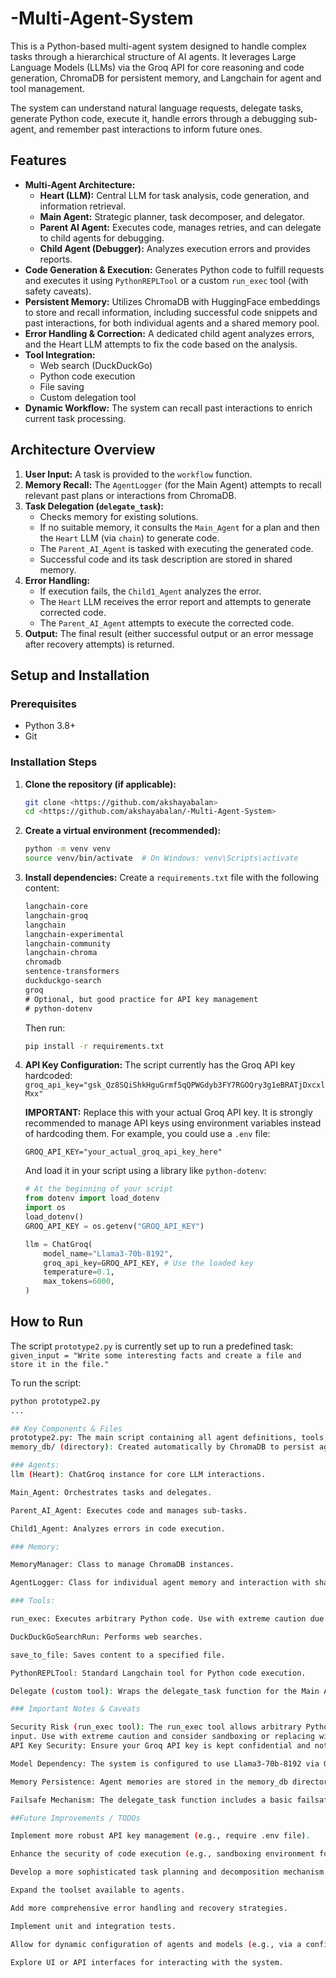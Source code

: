 # -Multi-Agent-System
This is a Python-based multi-agent system designed to handle complex tasks through a hierarchical structure of AI agents. It leverages Large Language Models (LLMs) via the Groq API for core reasoning and code generation, ChromaDB for persistent memory, and Langchain for agent and tool management.

The system can understand natural language requests, delegate tasks, generate Python code, execute it, handle errors through a debugging sub-agent, and remember past interactions to inform future ones.

## Features

*   **Multi-Agent Architecture:**
    *   **Heart (LLM):** Central LLM for task analysis, code generation, and information retrieval.
    *   **Main Agent:** Strategic planner, task decomposer, and delegator.
    *   **Parent AI Agent:** Executes code, manages retries, and can delegate to child agents for debugging.
    *   **Child Agent (Debugger):** Analyzes execution errors and provides reports.
*   **Code Generation & Execution:** Generates Python code to fulfill requests and executes it using `PythonREPLTool` or a custom `run_exec` tool (with safety caveats).
*   **Persistent Memory:** Utilizes ChromaDB with HuggingFace embeddings to store and recall information, including successful code snippets and past interactions, for both individual agents and a shared memory pool.
*   **Error Handling & Correction:** A dedicated child agent analyzes errors, and the Heart LLM attempts to fix the code based on the analysis.
*   **Tool Integration:**
    *   Web search (DuckDuckGo)
    *   Python code execution
    *   File saving
    *   Custom delegation tool
*   **Dynamic Workflow:** The system can recall past interactions to enrich current task processing.

## Architecture Overview

1.  **User Input:** A task is provided to the `workflow` function.
2.  **Memory Recall:** The `AgentLogger` (for the Main Agent) attempts to recall relevant past plans or interactions from ChromaDB.
3.  **Task Delegation (`delegate_task`):**
    *   Checks memory for existing solutions.
    *   If no suitable memory, it consults the `Main_Agent` for a plan and then the `Heart` LLM (via `chain`) to generate code.
    *   The `Parent_AI_Agent` is tasked with executing the generated code.
    *   Successful code and its task description are stored in shared memory.
4.  **Error Handling:**
    *   If execution fails, the `Child1_Agent` analyzes the error.
    *   The `Heart` LLM receives the error report and attempts to generate corrected code.
    *   The `Parent_AI_Agent` attempts to execute the corrected code.
5.  **Output:** The final result (either successful output or an error message after recovery attempts) is returned.

## Setup and Installation

### Prerequisites

*   Python 3.8+
*   Git

### Installation Steps

1.  **Clone the repository (if applicable):**
    ```bash
    git clone <https://github.com/akshayabalan>
    cd <https://github.com/akshayabalan/-Multi-Agent-System>
    ```

2.  **Create a virtual environment (recommended):**
    ```bash
    python -m venv venv
    source venv/bin/activate  # On Windows: venv\Scripts\activate
    ```

3.  **Install dependencies:**
    Create a `requirements.txt` file with the following content:
    ```txt
    langchain-core
    langchain-groq
    langchain
    langchain-experimental
    langchain-community
    langchain-chroma
    chromadb
    sentence-transformers
    duckduckgo-search
    groq
    # Optional, but good practice for API key management
    # python-dotenv
    ```
    Then run:
    ```bash
    pip install -r requirements.txt
    ```

4.  **API Key Configuration:**
    The script currently has the Groq API key hardcoded:
    `groq_api_key="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"`

    **IMPORTANT:** Replace this with your actual Groq API key. It is strongly recommended to manage API keys using environment variables instead of hardcoding them.
    For example, you could use a `.env` file:
    ```
    GROQ_API_KEY="your_actual_groq_api_key_here"
    ```
    And load it in your script using a library like `python-dotenv`:
    ```python
    # At the beginning of your script
    from dotenv import load_dotenv
    import os
    load_dotenv()
    GROQ_API_KEY = os.getenv("GROQ_API_KEY")

    llm = ChatGroq(
        model_name="Llama3-70b-8192",
        groq_api_key=GROQ_API_KEY, # Use the loaded key
        temperature=0.1,
        max_tokens=6000,
    )
    ```

## How to Run

The script `prototype2.py` is currently set up to run a predefined task:
`given_input = "Write some interesting facts and create a file and store it in the file."`

To run the script:
```bash
python prototype2.py
...

## Key Components & Files
prototype2.py: The main script containing all agent definitions, tools, memory management, and the workflow logic.
memory_db/ (directory): Created automatically by ChromaDB to persist agent memories. Can be safely deleted if you want to reset memory, but it will be recreated on the next run.

### Agents:
llm (Heart): ChatGroq instance for core LLM interactions.

Main_Agent: Orchestrates tasks and delegates.

Parent_AI_Agent: Executes code and manages sub-tasks.

Child1_Agent: Analyzes errors in code execution.

### Memory:

MemoryManager: Class to manage ChromaDB instances.

AgentLogger: Class for individual agent memory and interaction with shared memory.

### Tools:

run_exec: Executes arbitrary Python code. Use with extreme caution due to security risks.

DuckDuckGoSearchRun: Performs web searches.

save_to_file: Saves content to a specified file.

PythonREPLTool: Standard Langchain tool for Python code execution.

Delegate (custom tool): Wraps the delegate_task function for the Main Agent.

### Important Notes & Caveats

Security Risk (run_exec tool): The run_exec tool allows arbitrary Python code execution. This is a significant security risk if the system is exposed to untrusted
input. Use with extreme caution and consider sandboxing or replacing with safer alternatives for production environments.
API Key Security: Ensure your Groq API key is kept confidential and not committed to public repositories. Use environment variables or a secure secret management system.

Model Dependency: The system is configured to use Llama3-70b-8192 via Groq. Performance and behavior may vary with other models.

Memory Persistence: Agent memories are stored in the memory_db directory. This allows the system to retain knowledge across sessions.

Failsafe Mechanism: The delegate_task function includes a basic failsafe to prevent potential infinite delegation loops.

##Future Improvements / TODOs

Implement more robust API key management (e.g., require .env file).

Enhance the security of code execution (e.g., sandboxing environment for run_exec).

Develop a more sophisticated task planning and decomposition mechanism in the Main_Agent.

Expand the toolset available to agents.

Add more comprehensive error handling and recovery strategies.

Implement unit and integration tests.

Allow for dynamic configuration of agents and models (e.g., via a config file).

Explore UI or API interfaces for interacting with the system.
